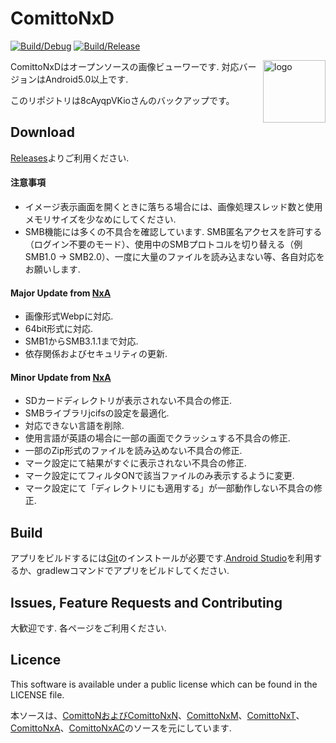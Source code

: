 # ComittoNxD

[![Build/Debug](https://github.com/8cAyqpVKio/cnxd/actions/workflows/debug.yml/badge.svg)](
https://github.com/8cAyqpVKio/cnxd/actions/workflows/debug.yml)
[![Build/Release](https://github.com/8cAyqpVKio/cnxd/actions/workflows/release-clone-versioning.yml/badge.svg)](
https://github.com/8cAyqpVKio/cnxd/actions/workflows/release-clone-versioning.yml)

<img src="app/src/main/res/drawable-hdpi/icon.png" width="100" align="right" alt="logo">

ComittoNxDはオープンソースの画像ビューワーです. 対応バージョンはAndroid5.0以上です.

このリポジトリは8cAyqpVKioさんのバックアップです。

## Download

[Releases](https://github.com/kdroidwin/cnxd/releases)よりご利用ください.

#### 注意事項

- イメージ表示画面を開くときに落ちる場合には、画像処理スレッド数と使用メモリサイズを少なめにしてください.
- SMB機能には多くの不具合を確認しています. SMB匿名アクセスを許可する（ログイン不要のモード）、使用中のSMBプロトコルを切り替える（例 SMB1.0 -> SMB2.0）、一度に大量のファイルを読み込まない等、各自対応をお願いします.

#### Major Update from [NxA](https://github.com/ComittoNxA/ComittoNxA/tree/1.65A20)

- 画像形式Webpに対応.
- 64bit形式に対応.
- SMB1からSMB3.1.1まで対応.
- 依存関係およびセキュリティの更新.

#### Minor Update from [NxA](https://github.com/ComittoNxA/ComittoNxA/tree/1.65A20)

- SDカードディレクトリが表示されない不具合の修正.
- SMBライブラリjcifsの設定を最適化.
- 対応できない言語を削除.
- 使用言語が英語の場合に一部の画面でクラッシュする不具合の修正.
- 一部のZip形式のファイルを読み込めない不具合の修正.
- マーク設定にて結果がすぐに表示されない不具合の修正.
- マーク設定にてフィルタONで該当ファイルのみ表示するように変更.
- マーク設定にて「ディレクトリにも適用する」が一部動作しない不具合の修正.

## Build

アプリをビルドするには[Git](https://git-scm.com/)のインストールが必要です.[Android Studio](https://developer.android.com/studio/install)を利用するか、gradlewコマンドでアプリをビルドしてください.

## Issues, Feature Requests and Contributing

大歓迎です. 各ページをご利用ください.

## Licence

This software is available under a public license which can be found in the LICENSE file.

本ソースは、[ComittoNおよびComittoNxN](https://docs.google.com/open?id=0Bzx6UxEo3Pg0SXNIQVdRVnVqemM)、[ComittoNxM](https://www.axfc.net/u/3792235)、[ComittoNxT](https://www.axfc.net/u/3978158)、[ComittoNxA](https://github.com/ComittoNxA/ComittoNxA/tree/1.65A20)、[ComittoNxAC](https://www.axfc.net/u/4059552)のソースを元にしています.
